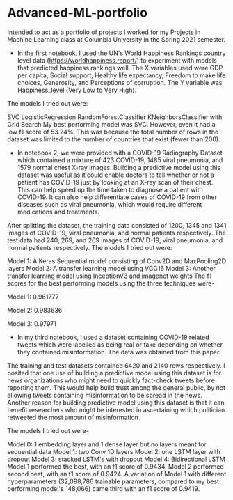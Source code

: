 # Advanced-ML-portfolio

Intended to act as a portfolio of projects I worked for my Projects in Machine Learning class at Columbia University in the Spring 2021 semester.

* In the first notebook, I used the UN's World Happiness Rankings country level data (https://worldhappiness.report/) to experiment with models that predicted happiness rankings well. The X variables used were GDP per capita, Social support, Healthy life expectancy, Freedom to make life choices, Generosity, and Perceptions of corruption. The Y variable was Happiness_level (Very Low to Very High).

The models I tried out were:

SVC
LogisticRegression
RandomForestClassifier
KNeighborsClassifier with Grid Search
My best performing model was SVC. However, even it had a low f1 score of 53.24%. This was because the total number of rows in the dataset was limited to the number of countries that exist (fewer than 200).


* In notebook 2, we were provided with a COVID-19 Radiography Dataset which contained a mixture of 423 COVID-19, 1485 viral pneumonia, and 1579 normal chest X-ray images. Building a predictive model using this dataset was useful as it could enable doctors to tell whether or not a patient has COVID-19 just by looking at an X-ray scan of their chest. This can help speed up the time taken to diagnose a patient with COVID-19. It can also help differentiate cases of COVID-19 from other diseases such as viral pneumonia, which would require different medications and treatments.

After splitting the dataset, the training data consisted of 1200, 1345 and 1341 images of COVID-19, viral pneumonia, and normal patients respectively. The test data had 240, 269, and 269 images of COVID-19, viral pneumonia, and normal patients respectively. The models I tried out were:

Model 1: A Keras Sequential model consisting of Conv2D and MaxPooling2D layers
Model 2: A transfer learning model using VGG16
Model 3: Another transfer learning model using InceptionV3 and imagenet weights
The f1 scores for the best performing models using the three techniques were-

Model 1: 0.961777

Model 2: 0.983636

Model 3: 0.97971

* In my third notebook, I used a dataset containing COVID-19 related tweets which were labelled as being real or fake depending on whether they contained misinformation. The data was obtained from this paper.

The training and test datasets contained 6420 and 2140 rows respectively. I posited that one use of building a predictive model using this dataset is for news organizations who might need to quickly fact-check tweets before reporting them. This would help build trust among the general public, by not allowing tweets containing misinformation to be spread in the news. Another reason for building predictive model using this dataset is that it can benefit researchers who might be interested in ascertaining which politician retweeted the most amount of misinformation.

The models I tried out were-

Model 0: 1 embedding layer and 1 dense layer but no layers meant for sequential data
Model 1: two Conv 1D layers
Model 2: one LSTM layer with dropout
Model 3: stacked LSTM's with dropout
Model 4: Bidirectional LSTM
Model 1 performed the best, with an f1 score of 0.9434. Model 2 performed second best, with an f1 score of 0.9424. A variation of Model 1 with different hyperparameters (32,098,786 trainable parameters, compared to my best performing model's 148,066) came third with an f1 score of 0.9419.
